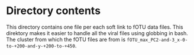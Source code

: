 # Directory contents

This directory contains one file per each soft link to fOTU data files. This direktory makes it easier to handle all the viral files using globbing in bash. The cluster from which the fOTU files are from is `fOTU_max_PC2-and-3_x-0-to-+200-and-y-+200-to-+450`.